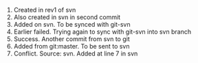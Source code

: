 1. Created in rev1 of svn
2. Also created in svn in second commit
3. Added on svn. To be synced with git-svn
4. Earlier failed. Trying again to sync with git-svn into svn branch
5. Success. Another commit from svn to git
6. Added from git:master. To be sent to svn
7. Conflict. Source: svn. Added at line 7 in svn

